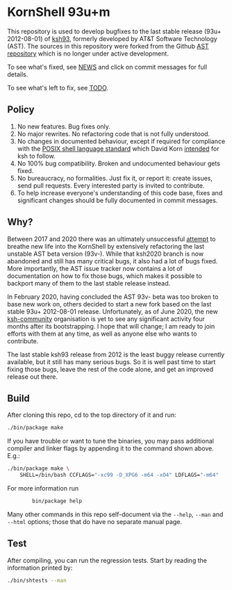 # KornShell 93u+m

This repository is used to develop bugfixes
to the last stable release (93u+ 2012-08-01) of
[ksh93](http://www.kornshell.com/),
formerly developed by AT&T Software Technology (AST).
The sources in this repository were forked from the
Github [AST repository](https://github.com/att/ast)
which is no longer under active development.

To see what's fixed, see [NEWS](https://github.com/ksh93/ksh/blame/master/NEWS)
and click on commit messages for full details.

To see what's left to fix, see [TODO](./TODO).

## Policy

1. No new features. Bug fixes only.
2. No major rewrites. No refactoring code that is not fully understood.
3. No changes in documented behaviour, except if required for compliance with the
   [POSIX shell language standard](https://pubs.opengroup.org/onlinepubs/9699919799/utilities/contents.html)
   which David Korn [intended](http://www.kornshell.com/info/) for ksh to follow.
4. No 100% bug compatibility. Broken and undocumented behaviour gets fixed.
5. No bureaucracy, no formalities. Just fix it, or report it: create issues,
   send pull requests. Every interested party is invited to contribute.
6. To help increase everyone's understanding of this code base, fixes and
   significant changes should be fully documented in commit messages.

## Why?

Between 2017 and 2020 there was an ultimately unsuccessful
[attempt](https://github.com/att/ast/tree/2020.0.1)
to breathe new life into the KornShell by extensively refactoring the last
unstable AST beta version (93v-).
While that ksh2020 branch is now abandoned and still has many critical bugs,
it also had a lot of bugs fixed. More importantly, the AST issue tracker
now contains a lot of documentation on how to fix those bugs, which makes
it possible to backport many of them to the last stable release instead.

In February 2020, having concluded the AST 93v- beta was too broken to
base new work on, others decided to start a new fork based on the last stable
93u+ 2012-08-01 release. Unfortunately, as of June 2020, the new
[ksh-community](https://github.com/ksh-community/ksh/)
organisation is yet to see any significant activity four months after its
bootstrapping. I hope that will change; I am ready to join efforts with them
at any time, as well as anyone else who wants to contribute.

The last stable ksh93 release from 2012 is the least buggy release currently
available, but it still has many serious bugs. So it is well past time to
start fixing those bugs, leave the rest of the code alone, and get an
improved release out there.

## Build

After cloning this repo, cd to the top directory of it and run:
```sh
./bin/package make
```
If you have trouble or want to tune the binaries, you may pass additional
compiler and linker flags by appending it to the command shown above. E.g.:
```sh
./bin/package make \
    SHELL=/bin/bash CCFLAGS="-xc99 -D_XPG6 -m64 -xO4" LDFLAGS="-m64"
```
For more information run
```sh
        bin/package help
```
Many other commands in this repo self-document via the `--help`, `--man` and
`--html` options; those that do have no separate manual page.

## Test

After compiling, you can run the regression tests.
Start by reading the information printed by:
```sh
./bin/shtests --man
```
